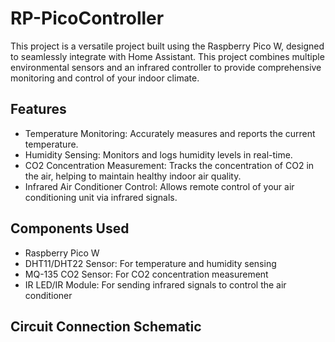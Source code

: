 # RP-PicoController
This project is a versatile project built using the Raspberry Pico W, designed to seamlessly integrate with Home Assistant. This project combines multiple environmental sensors and an infrared controller to provide comprehensive monitoring and control of your indoor climate.

## Features
* Temperature Monitoring: Accurately measures and reports the current temperature.
* Humidity Sensing: Monitors and logs humidity levels in real-time.
* CO2 Concentration Measurement: Tracks the concentration of CO2 in the air, helping to maintain healthy indoor air quality.
* Infrared Air Conditioner Control: Allows remote control of your air conditioning unit via infrared signals.

## Components Used
* Raspberry Pico W
* DHT11/DHT22 Sensor: For temperature and humidity sensing
* MQ-135 CO2 Sensor: For CO2 concentration measurement
* IR LED/IR Module: For sending infrared signals to control the air conditioner

## Circuit Connection Schematic

